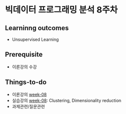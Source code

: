 # 빅데이터 프로그래밍 분석 8주차

## Learninng outcomes
- Unsupervised Learning


## Prerequisite
- 이론강의 수강




## Things-to-do
- 이론강의 [week-08](https://github.com/yonsei-gsi-bigdata-2020-fall/Main/blob/master/lecture/week-08/week-08.pdf)
- 실습강의 [week-08](https://github.com/yonsei-gsi-bigdata-2020-fall/Main/blob/master/practice/week-08): Clustering, Dimensionality reduction
- 과제관련/질문관련